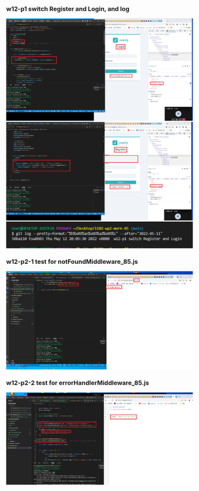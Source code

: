 ### w12-p1 switch Register and Login, and log

![](w12-p1-1.png)
![](w12-p1-2.png)
![](w12-p1-3.png)

### w12-p2-1 test for notFoundMiddleware_85.js

![](w12-p2-1.png)

### w12-p2-2 test for errorHandlerMiddleware_85.js

![](w12-p2-2.png)
